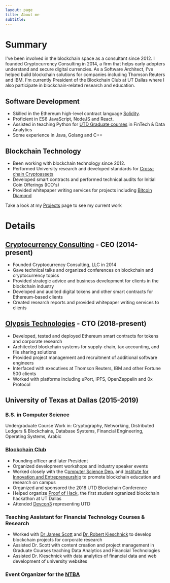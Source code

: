 ```yaml
---
layout: page
title: About me
subtitle: 
---
```


# Summary
I've been involved in the blockchain space as a consultant since 2012. I founded Cryptocurrency Consulting in 2014, a firm that helps early adopters understand and secure digital currencies. As a Software Architect, I've helped build blockchain solutions for companies including Thomson Reuters and IBM. I'm currently President of the Blockchain Club at UT Dallas where I also participate in blockchain-related research and education.

## <i class="fa fa-code" aria-hidden="true"></i> Software Development
- Skilled in the Ethereum high-level contract language [Solidity](https://solidity.readthedocs.io/en/latest/).
- Proficient in ES6 JavaScript, NodeJS and React.
- Assisted in teaching Python for [UTD Graduate courses](https://jindal.utdallas.edu/centers-of-excellence/cfsi/) in FinTech & Data Analytics
- Some experience in Java, Golang and C++

## <i class="fa fa-link" aria-hidden="true"></i> Blockchain Technology
- Been working with blockchain technology since 2012.
- Performed University research and developed standards for [Cross-chain Cryptoassets](https://docs.google.com/presentation/d/1_hWg0u1kvZbiCch27A-jH94ovyOLX7GEUfy2tOypePU/edit?usp=sharing)
- Developed smart contracts and performed technical audits for Initial Coin Offerings (ICO's)
- Provided whitepaper writing services for projects including [Bitcoin Diamond](https://btcd.io/wp-content/uploads/2018/08/Bitcoin-Diamond-Whitepaper-1.pdf)

Take a look at my [Projects](http://michaellewellen.com/) page to see my current work

# Details

## <i class="fa fa-btc" aria-hidden="true"></i> [Cryptocurrency Consulting](http://cryptocurrencyconsulting.com/) - CEO (2014-present)
- Founded Cryptocurrency Consulting, LLC in 2014
- Gave technical talks and organized conferences on blockchain and cryptocurrency topics
- Provided strategic advice and business development for clients in the blockchain industry
- Developed and audited digital tokens and other smart contracts for Ethereum-based clients
- Created research reports and provided whitepaper writing services to clients

## <i class="fa fa-linode" aria-hidden="true"></i> [Olypsis Technologies](https://www.olypsis.com/) - CTO (2018-present)
- Developed, tested and deployed Ethereum smart contracts for tokens and corporate research
- Architected blockchain systems for supply-chain, tax accounting, and file sharing solutions
- Provided project management and recruitment of additional software engineers
- Interfaced with executives at Thomson Reuters, IBM and other Fortune 500 clients
- Worked with platforms including uPort, IPFS, OpenZeppelin and 0x Protocol

## <i class="fa fa-graduation-cap" aria-hidden="true"></i> University of Texas at Dallas (2015-2019)
### B.S. in Computer Science 
Undergraduate Course Work in: Cryptography, Networking, Distributed Ledgers & Blockchains, Database Systems, Financial Engineering, Operating Systems, Arabic

### [Blockchain Club](http://http://utdcrypto.com/)
- Founding officer and later President
- Organized development workshops and industry speaker events
- Worked closely with the C[omputer Science Dep.](https://cs.utdallas.edu/) and [Institute for Innovation and Entrepreneurship](https://innovation.utdallas.edu/) to promote blockchain education and research on campus 
- Organized and sponsored the 2018 UTD Blockchain Conference
- Helped organize [Proof of Hack](https://poh.devpost.com/), the first student ogranized blockchain hackathon at UT Dallas
- Attended [Devcon3](https://ethereumfoundation.org/devcon3/) representing UTD

### Teaching Assistant for Financial Technology Courses & Research 
- Worked with [Dr James Scott](https://www.linkedin.com/in/james-scott-phd-6424b489) and [Dr. Robert Kieschnick](http://jindal.utdallas.edu/som/faculty/robert-kieschnick/) to develop blockchain projects for corporate research
- Assisted Dr. Scott with content creation and project management in Graduate Courses teaching Data Analytics and Financial Technologies
- Assisted Dr. Kieschnick with data analytics of financial data and web development of university websites

### Event Organizer for the [NTBA](https://ntba.io/)
